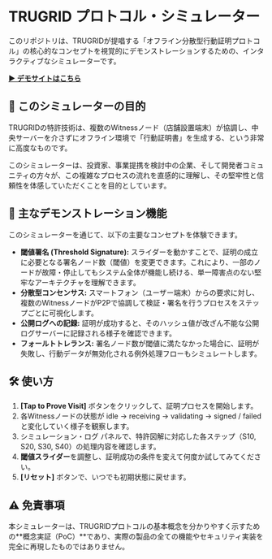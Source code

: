 # **TRUGRID プロトコル・シミュレーター**

このリポジトリは、TRUGRIDが提唱する「オフライン分散型行動証明プロトコル」の核心的なコンセプトを視覚的にデモンストレーションするための、インタラクティブなシミュレーターです。

[**▶ デモサイトはこちら**](https://www.google.com/search?q=https://capoteholmes.github.io/truggrid-protocol-simulator/)

## **🎯 このシミュレーターの目的**

TRUGRIDの特許技術は、複数のWitnessノード（店舗設置端末）が協調し、中央サーバーを介さずにオフライン環境で「行動証明書」を生成する、という非常に高度なものです。

このシミュレーターは、投資家、事業提携を検討中の企業、そして開発者コミュニティの方々が、この複雑なプロセスの流れを直感的に理解し、その堅牢性と信頼性を体感していただくことを目的としています。

## **🚀 主なデモンストレーション機能**

このシミュレーターを通じて、以下の主要なコンセプトを体験できます。

* **閾値署名 (Threshold Signature):** スライダーを動かすことで、証明の成立に必要となる署名ノード数（閾値）を変更できます。これにより、一部のノードが故障・停止してもシステム全体が機能し続ける、単一障害点のない堅牢なアーキテクチャを理解できます。  
* **分散型コンセンサス:** スマートフォン（ユーザー端末）からの要求に対し、複数のWitnessノードがP2Pで協調して検証・署名を行うプロセスをステップごとに可視化します。  
* **公開ログへの記録:** 証明が成功すると、そのハッシュ値が改ざん不能な公開ログサーバーに記録される様子を確認できます。  
* **フォールトトレランス:** 署名ノード数が閾値に満たなかった場合に、証明が失敗し、行動データが無効化される例外処理フローもシミュレートします。

## **🛠️ 使い方**

1. **\[Tap to Prove Visit\]** ボタンをクリックして、証明プロセスを開始します。  
2. 各Witnessノードの状態が idle → receiving → validating → signed / failed と変化していく様子を観察します。  
3. シミュレーション・ログ パネルで、特許図解に対応した各ステップ（S10, S20, S30, S40）の処理内容を確認します。  
4. **閾値スライダー**を調整し、証明成功の条件を変えて何度か試してみてください。  
5. **\[リセット\]** ボタンで、いつでも初期状態に戻せます。

## **⚠️ 免責事項**

本シミュレーターは、TRUGRIDプロトコルの基本概念を分かりやすく示すための\*\*概念実証（PoC）\*\*であり、実際の製品の全ての機能やセキュリティ実装を完全に再現したものではありません。
